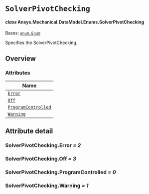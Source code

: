 # `SolverPivotChecking`

<a id="ansys.mechanical.stubs.v241.Ansys.Mechanical.DataModel.Enums.SolverPivotChecking"></a>

#### *class* Ansys.Mechanical.DataModel.Enums.SolverPivotChecking

Bases: [`enum.Enum`](https://docs.python.org/3/library/enum.html#enum.Enum)

Specifies the SolverPivotChecking.

<!-- !! processed by numpydoc !! -->

<a id="overview"></a>

## Overview

### Attributes

| Name |
| --------------------------------------------------------------- |
| [`Error`](#SolverPivotChecking.Error) |
| [`Off`](#SolverPivotChecking.Off) |
| [`ProgramControlled`](#SolverPivotChecking.ProgramControlled) |
| [`Warning`](#SolverPivotChecking.Warning) |

<a id="attribute-detail"></a>

## Attribute detail

<a id="SolverPivotChecking.Error"></a>

### SolverPivotChecking.Error *= 2*

<a id="SolverPivotChecking.Off"></a>

### SolverPivotChecking.Off *= 3*

<a id="SolverPivotChecking.ProgramControlled"></a>

### SolverPivotChecking.ProgramControlled *= 0*

<a id="SolverPivotChecking.Warning"></a>

### SolverPivotChecking.Warning *= 1*


